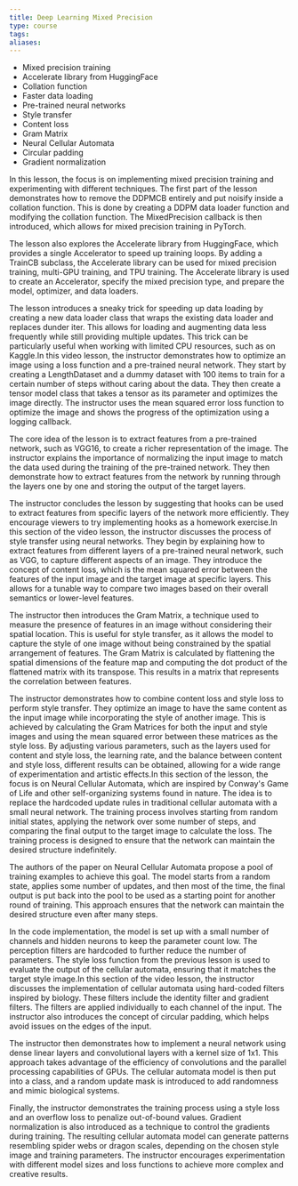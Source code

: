 ```yaml
---
title: Deep Learning Mixed Precision
type: course
tags: 
aliases:
---
```

- Mixed precision training
- Accelerate library from HuggingFace
- Collation function
- Faster data loading
- Pre-trained neural networks
- Style transfer
- Content loss
- Gram Matrix
- Neural Cellular Automata
- Circular padding
- Gradient normalization

In this lesson, the focus is on implementing mixed precision training and experimenting with different techniques. The first part of the lesson demonstrates how to remove the DDPMCB entirely and put noisify inside a collation function. This is done by creating a DDPM data loader function and modifying the collation function. The MixedPrecision callback is then introduced, which allows for mixed precision training in PyTorch.

The lesson also explores the Accelerate library from HuggingFace, which provides a single Accelerator to speed up training loops. By adding a TrainCB subclass, the Accelerate library can be used for mixed precision training, multi-GPU training, and TPU training. The Accelerate library is used to create an Accelerator, specify the mixed precision type, and prepare the model, optimizer, and data loaders.

The lesson introduces a sneaky trick for speeding up data loading by creating a new data loader class that wraps the existing data loader and replaces dunder iter. This allows for loading and augmenting data less frequently while still providing multiple updates. This trick can be particularly useful when working with limited CPU resources, such as on Kaggle.In this video lesson, the instructor demonstrates how to optimize an image using a loss function and a pre-trained neural network. They start by creating a LengthDataset and a dummy dataset with 100 items to train for a certain number of steps without caring about the data. They then create a tensor model class that takes a tensor as its parameter and optimizes the image directly. The instructor uses the mean squared error loss function to optimize the image and shows the progress of the optimization using a logging callback.

The core idea of the lesson is to extract features from a pre-trained network, such as VGG16, to create a richer representation of the image. The instructor explains the importance of normalizing the input image to match the data used during the training of the pre-trained network. They then demonstrate how to extract features from the network by running through the layers one by one and storing the output of the target layers.

The instructor concludes the lesson by suggesting that hooks can be used to extract features from specific layers of the network more efficiently. They encourage viewers to try implementing hooks as a homework exercise.In this section of the video lesson, the instructor discusses the process of style transfer using neural networks. They begin by explaining how to extract features from different layers of a pre-trained neural network, such as VGG, to capture different aspects of an image. They introduce the concept of content loss, which is the mean squared error between the features of the input image and the target image at specific layers. This allows for a tunable way to compare two images based on their overall semantics or lower-level features.

The instructor then introduces the Gram Matrix, a technique used to measure the presence of features in an image without considering their spatial location. This is useful for style transfer, as it allows the model to capture the style of one image without being constrained by the spatial arrangement of features. The Gram Matrix is calculated by flattening the spatial dimensions of the feature map and computing the dot product of the flattened matrix with its transpose. This results in a matrix that represents the correlation between features.

The instructor demonstrates how to combine content loss and style loss to perform style transfer. They optimize an image to have the same content as the input image while incorporating the style of another image. This is achieved by calculating the Gram Matrices for both the input and style images and using the mean squared error between these matrices as the style loss. By adjusting various parameters, such as the layers used for content and style loss, the learning rate, and the balance between content and style loss, different results can be obtained, allowing for a wide range of experimentation and artistic effects.In this section of the lesson, the focus is on Neural Cellular Automata, which are inspired by Conway's Game of Life and other self-organizing systems found in nature. The idea is to replace the hardcoded update rules in traditional cellular automata with a small neural network. The training process involves starting from random initial states, applying the network over some number of steps, and comparing the final output to the target image to calculate the loss. The training process is designed to ensure that the network can maintain the desired structure indefinitely.

The authors of the paper on Neural Cellular Automata propose a pool of training examples to achieve this goal. The model starts from a random state, applies some number of updates, and then most of the time, the final output is put back into the pool to be used as a starting point for another round of training. This approach ensures that the network can maintain the desired structure even after many steps.

In the code implementation, the model is set up with a small number of channels and hidden neurons to keep the parameter count low. The perception filters are hardcoded to further reduce the number of parameters. The style loss function from the previous lesson is used to evaluate the output of the cellular automata, ensuring that it matches the target style image.In this section of the video lesson, the instructor discusses the implementation of cellular automata using hard-coded filters inspired by biology. These filters include the identity filter and gradient filters. The filters are applied individually to each channel of the input. The instructor also introduces the concept of circular padding, which helps avoid issues on the edges of the input.

The instructor then demonstrates how to implement a neural network using dense linear layers and convolutional layers with a kernel size of 1x1. This approach takes advantage of the efficiency of convolutions and the parallel processing capabilities of GPUs. The cellular automata model is then put into a class, and a random update mask is introduced to add randomness and mimic biological systems.

Finally, the instructor demonstrates the training process using a style loss and an overflow loss to penalize out-of-bound values. Gradient normalization is also introduced as a technique to control the gradients during training. The resulting cellular automata model can generate patterns resembling spider webs or dragon scales, depending on the chosen style image and training parameters. The instructor encourages experimentation with different model sizes and loss functions to achieve more complex and creative results.
